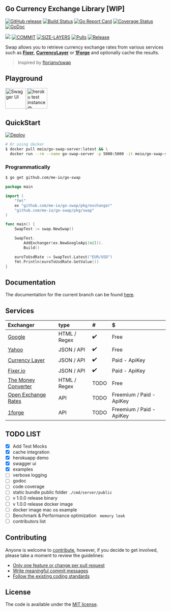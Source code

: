 
## Go Currency Exchange Library [WIP]

[![GitHub release](https://img.shields.io/github/release/me-io/go-swap.svg)](https://github.com/me-io/go-swap/releases)
[![Build Status](https://travis-ci.org/me-io/go-swap.svg?branch=master)](https://travis-ci.org/me-io/go-swap)
[![Go Report Card](https://goreportcard.com/badge/github.com/me-io/go-swap)](https://goreportcard.com/report/github.com/me-io/go-swap)
[![Coverage Status](https://coveralls.io/repos/github/me-io/go-swap/badge.svg?branch=master)](https://coveralls.io/github/me-io/go-swap?branch=master)
[![GoDoc](https://godoc.org/github.com/me-io/go-swap?status.svg)](https://godoc.org/github.com/me-io/go-swap)


[![](https://images.microbadger.com/badges/version/meio/go-swap-server.svg)](https://microbadger.com/images/meio/go-swap-server)
[![COMMIT](https://images.microbadger.com/badges/commit/meio/go-swap-server.svg)](https://microbadger.com/images/meio/go-swap-server)
[![SIZE-LAYERS](https://images.microbadger.com/badges/image/meio/go-swap-server.svg)](https://microbadger.com/images/meio/go-swap-server)
[![Pulls](https://shields.beevelop.com/docker/pulls/meio/go-swap-server.svg?style=flat-square)](https://hub.docker.com/r/meio/go-swap-server)
[![Release](https://shields.beevelop.com/github/release/me-io/go-swap.svg?style=flat-square)](https://github.com/me-io/go-swap/releases)

Swap allows you to retrieve currency exchange rates from various services such as **[Fixer](https://fixer.io)**, **[CurrencyLayer](https://currencylayer.com)** or **[1Forge](https://1forge.com)** 
and optionally cache the results. 

> Inspired by [florianv/swap](https://github.com/florianv/swap) 

## Playground
<a href="https://go-swap-server.herokuapp.com/swagger" target="_blank">
  <img height="64" src="https://image.ibb.co/ehsqGp/swagger_ui.jpg" alt="Swagger UI">
</a> 
<a href="https://go-swap-server.herokuapp.com" target="_blank">
    <img height="64" src="https://image.ibb.co/hvWT2U/go_swap_server_heroku.png" alt="heroku test instance @ https://go-swap-server.herokuapp.com">
</a>


## QuickStart 

<a href="https://heroku.com/deploy?template=https://github.com/me-io/go-swap" target="_blank">
  <img src="https://www.herokucdn.com/deploy/button.svg" alt="Deploy">
</a>
<br>



```bash
# Or using docker  
$ docker pull meio/go-swap-server:latest && \
  docker run --rm --name go-swap-server -p 5000:5000 -it meio/go-swap-server:latest
```

### Programmatically
```bash
$ go get github.com/me-io/go-swap
```

```go
package main

import (
	"fmt"
	ex "github.com/me-io/go-swap/pkg/exchanger"
	"github.com/me-io/go-swap/pkg/swap"
)

func main() {
	SwapTest := swap.NewSwap()

	SwapTest.
		AddExchanger(ex.NewGoogleApi(nil)).
		Build()

	euroToUsdRate := SwapTest.Latest("EUR/USD")
	fmt.Println(euroToUsdRate.GetValue())
}

```


## Documentation
The documentation for the current branch can be found [here](#documentation).


## Services
|Exchanger|type|#|$|
|:---|:----|:---|:---|
|[Google][1]|HTML / Regex|:heavy_check_mark:|Free|
|[Yahoo][2]|JSON / API|:heavy_check_mark:|Free|
|[Currency Layer][3]|JSON / API| :heavy_check_mark: |Paid - ApiKey|
|[Fixer.io][4]|JSON / API| :heavy_check_mark: |Paid - ApiKey|
|[The Money Converter][5]|HTML / Regex| TODO |Free|
|[Open Exchange Rates][6]|API| TODO |Freemium / Paid - ApiKey|
|[1forge][7]|API| TODO |Freemium / Paid - ApiKey|

[1]: //google.com
[2]: //yahoo.com
[3]: //currencylayer.com
[4]: //fixer.io
[5]: //themoneyconverter.com
[6]: //openexchangerates.org
[7]: //1forge.com

## TODO LIST
- [x] Add Test Mocks
- [x] cache integration
- [x] herokuapp demo
- [x] swagger ui
- [x] examples
- [ ] verbose logging
- [ ] godoc 
- [ ] code coverage
- [ ] static bundle public folder `./cmd/server/public`
- [ ] v 1.0.0 release binary
- [ ] v 1.0.0 release docker image
- [ ] docker image mac os example
- [ ] Benchmark & Performance optimization ` memory leak`
- [ ] contributors list 

## Contributing

Anyone is welcome to [contribute](CONTRIBUTING.md), however, if you decide to get involved, please take a moment to review the guidelines:

* [Only one feature or change per pull request](CONTRIBUTING.md#only-one-feature-or-change-per-pull-request)
* [Write meaningful commit messages](CONTRIBUTING.md#write-meaningful-commit-messages)
* [Follow the existing coding standards](CONTRIBUTING.md#follow-the-existing-coding-standards)

## License

The code is available under the [MIT license](LICENSE.md).
